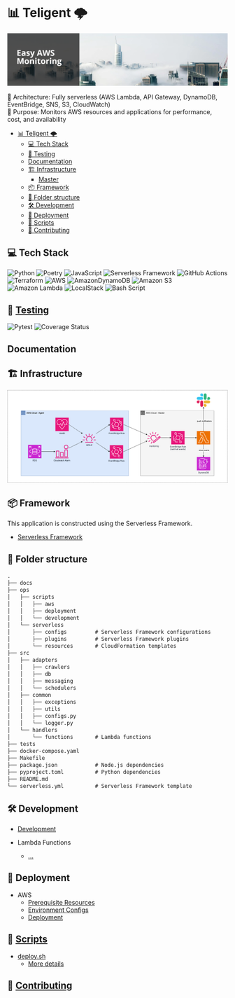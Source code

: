 # 📊 Teligent 🌩️

![banner.png](docs/images/banner.png)

🔹 Architecture: Fully serverless (AWS Lambda, API Gateway, DynamoDB, EventBridge, SNS, S3, CloudWatch)<br>
🔹 Purpose: Monitors AWS resources and applications for performance, cost, and availability<br>

[//]: # "fmt: off"

<!-- TOC -->

- [📊 Teligent 🌩️](#-teligent-️)
  - [💻 Tech Stack](#-tech-stack)
  - [🧪 Testing](#-testing)
  - [Documentation](#documentation)
  - [🏗️ Infrastructure](#️-infrastructure)
    - [Master](#master)
  - [📦 Framework](#-framework)
  - [📁 Folder structure](#-folder-structure)
  - [🛠️ Development](#️-development)
  - [🚀 Deployment](#-deployment)
  - [📝 Scripts](#-scripts)
  - [🤝 Contributing](#-contributing)

## 💻 Tech Stack

![Python](https://img.shields.io/badge/python-3670A0?style=for-the-badge&logo=python&logoColor=ffdd54)
![Poetry](https://img.shields.io/badge/Poetry-%233B82F6.svg?style=for-the-badge&logo=poetry&logoColor=0B3D8D)
![JavaScript](https://img.shields.io/badge/javascript-%23323330.svg?style=for-the-badge&logo=javascript&logoColor=%23F7DF1E)
![Serverless Framework](https://img.shields.io/badge/serverless%20framework-8A2BE2?style=for-the-badge)
![GitHub Actions](https://img.shields.io/badge/github%20actions-%232671E5.svg?style=for-the-badge&logo=githubactions&logoColor=white)
![Terraform](https://img.shields.io/badge/terraform-%235835CC.svg?style=for-the-badge&logo=terraform&logoColor=white)
![AWS](https://img.shields.io/badge/AWS-%23FF9900.svg?style=for-the-badge&logo=amazon-aws&logoColor=white)
![AmazonDynamoDB](https://img.shields.io/badge/Amazon%20DynamoDB-4053D6?style=for-the-badge&logo=Amazon%20DynamoDB&logoColor=white)
![Amazon S3](https://img.shields.io/badge/Amazon%20S3-FF9900?style=for-the-badge&logo=amazons3&logoColor=white&color=green)
![Amazon Lambda](https://img.shields.io/badge/Amazon%20lambda-8A2BE2?style=for-the-badge&color=FF9933)
![LocalStack](https://img.shields.io/badge/local%20stack-8A2BE2?style=for-the-badge&color=blue)
![Bash Script](https://img.shields.io/badge/bash_script-%23121011.svg?style=for-the-badge&logo=gnu-bash&logoColor=white)

## 🧪 [Testing](tests)

![Pytest](https://img.shields.io/badge/pytest-%23ffffff.svg?style=for-the-badge&logo=pytest&logoColor=2f9fe3)
![Coverage Status](https://img.shields.io/badge/Coverage-88%25-blue?style=for-the-badge&logo=codecov&logoColor=white)

## Documentation

## 🏗️ Infrastructure

![infra](docs/images/infra.png)

## 📦 Framework

This application is constructed using the Serverless Framework.

- [Serverless Framework](https://www.serverless.com/)

## 📁 Folder structure

```
.
├── docs
├── ops
│   ├── scripts
│   │   ├── aws
│   │   ├── deployment
│   │   └── development
│   └── serverless
│       ├── configs         # Serverless Framework configurations
│       ├── plugins         # Serverless Framework plugins
│       └── resources       # CloudFormation templates
├── src
│   ├── adapters
│   │   ├── crawlers
│   │   ├── db
│   │   ├── messaging
│   │   └── schedulers
│   ├── common
│   │   ├── exceptions
│   │   ├── utils
│   │   ├── configs.py
│   │   └── logger.py
│   └── handlers
│       └── functions       # Lambda functions
├── tests
├── docker-compose.yaml
├── Makefile
├── package.json            # Node.js dependencies
├── pyproject.toml          # Python dependencies
├── README.md
└── serverless.yml          # Serverless Framework template
```

## 🛠️ Development

- [Development](docs/development.md)

- Lambda Functions
  - [...](src/entrypoints/.../function.yml)

## 🚀 Deployment

- AWS
  - [Prerequisite Resources](docs/aws-prerequisite-resources.md)
  - [Environment Configs](docs/aws-configs.md)
  - [Deployment](docs/aws-deployment.md)

## 📝 [Scripts](ops/scripts)

- [deploy.sh](ops/scripts/deployment/deploy.sh)
  - [More details](docs/aws-deployment.md)

## 🤝 [Contributing](docs/git/contributing.md)
